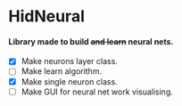 # HidNeural

#### Library made to build ~~and learn~~ neural nets.

- [x] Make neurons layer class.
- [ ] Make learn algorithm.
- [x] Make single neuron class.
- [ ] Make GUI for neural net work visualising.
